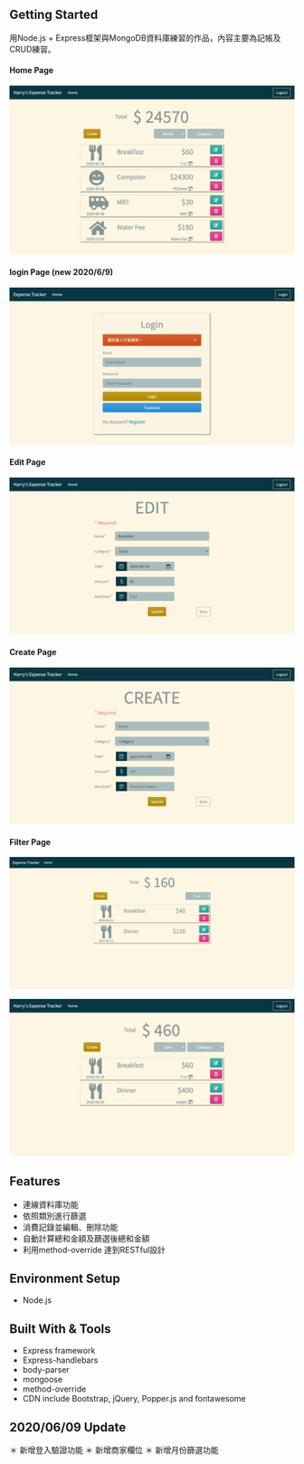## Getting Started

用Node.js + Express框架與MongoDB資料庫練習的作品，內容主要為記帳及CRUD練習。

#### Home Page

![Webpicture](/public/homepage.png)

#### login Page (new 2020/6/9)

![Webpicture](/public/loginpage.png)

#### Edit Page

![Webpicture](/public/editpage.png)

#### Create Page

![Webpicture](/public/createpage.png)


#### Filter Page

![Webpicture](/public/filterpage.png)

![Webpicture](/public/filterpage2.png)

## Features
* 連線資料庫功能
* 依照類別進行篩選
* 消費記錄並編輯、刪除功能
* 自動計算總和金額及篩選後總和金額
* 利用method-override 達到RESTful設計

## Environment Setup
* Node.js

## Built With & Tools
* Express framework
* Express-handlebars
* body-parser
* mongoose
* method-override
* CDN include Bootstrap, jQuery, Popper.js and fontawesome

## 2020/06/09 Update
＊ 新增登入驗證功能
＊ 新增商家欄位
＊ 新增月份篩選功能

